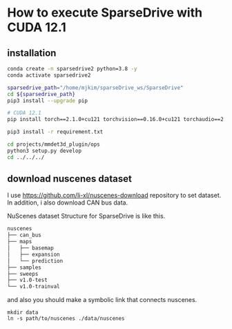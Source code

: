 
# How to execute SparseDrive with CUDA 12.1

## installation

```bash
conda create -n sparsedrive2 python=3.8 -y
conda activate sparsedrive2

sparsedrive_path="/home/mjkim/sparseDrive_ws/SparseDrive"
cd ${sparsedrive_path}
pip3 install --upgrade pip

# CUDA 12.1
pip install torch==2.1.0+cu121 torchvision==0.16.0+cu121 torchaudio==2.1.0 --index-url https://download.pytorch.org/whl/cu121

pip3 install -r requirement.txt

cd projects/mmdet3d_plugin/ops
python3 setup.py develop
cd ../../../


```

## download nuscenes dataset

I use https://github.com/li-xl/nuscenes-download repository to set dataset.  
In addition, i also download CAN bus data.  

NuScenes dataset Structure for SparseDrive is like this.  

```bash
nuscenes
├── can_bus
├── maps
│   ├── basemap
│   ├── expansion
│   └── prediction
├── samples
├── sweeps
├── v1.0-test
└── v1.0-trainval
```

and also you should make a symbolic link that connects nuscenes.
```
mkdir data
ln -s path/to/nuscenes ./data/nuscenes
```
